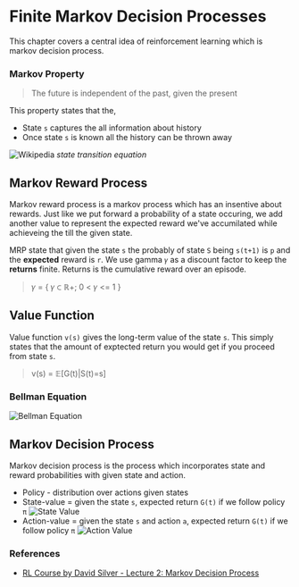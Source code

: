 # Finite Markov Decision Processes
This chapter covers a central idea of reinforcement learning which is markov decision process.

### Markov Property
> The future is independent of the past, given the present

This property states that the, 
* State ```s``` captures the all information about history
* Once state ```s``` is known all the history can be thrown away

![Wikipedia](https://wikimedia.org/api/rest_v1/media/math/render/svg/42ea39e3455c78fb327846f28a47c1c45aef6719)
*state transition equation*

## Markov  Reward Process 
Markov reward process is a markov process which has an insentive about rewards. Just like we put forward a probability of a state occuring, we add another value to represent the expected reward we've accumilated while achieveing the till the given state.

MRP state that given the state ```s``` the probably of state ```S``` being ```s(t+1)``` is ```p``` and the **expected** reward is ```r```. We use gamma ```𝛾``` as a discount factor to keep the **returns** finite. Returns is the cumulative reward over an episode.

> 𝛾 = { 𝛾 ⊂ ℝ+; 0 < 𝛾 <= 1 }

## Value Function
Value function ```v(s)``` gives the long-term value of the state ```s```. This simply states that the amount of exptected return you would get if you proceed from state ```s```.

> v(s) = 𝔼[G(t)|S(t)=s]


### Bellman Equation
![Bellman Equation](https://miro.medium.com/max/5032/1*CiDCpUjj_3mGm3vdGrxu4g.png)

## Markov Decision Process
Markov decision process is the process which incorporates state and reward probabilities with given state and action.

- Policy - distribution over actions given states
- State-value = given the state ```s```, expected return ```G(t)``` if we follow policy ```π```
![State Value](https://miro.medium.com/max/992/1*xOoMVLcOBYZe1Q-6tApTmA.png)
- Action-value = given the state ```s``` and action ```a```, expected return ```G(t)``` if we follow policy ```π```
![Action Value](https://miro.medium.com/max/1016/1*2US_ypm-938cBNH8UmA2UA.png)


### References
- [RL Course by David Silver - Lecture 2: Markov Decision Process](https://www.youtube.com/watch?v=lfHX2hHRMVQ&t=849s)